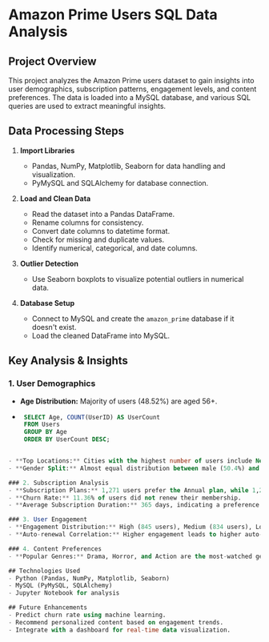 # Amazon Prime Users SQL Data Analysis

## Project Overview
This project analyzes the Amazon Prime users dataset to gain insights into user demographics, subscription patterns, engagement levels, and content preferences. The data is loaded into a MySQL database, and various SQL queries are used to extract meaningful insights.

## Data Processing Steps
1. **Import Libraries**
   - Pandas, NumPy, Matplotlib, Seaborn for data handling and visualization.
   - PyMySQL and SQLAlchemy for database connection.

2. **Load and Clean Data**
   - Read the dataset into a Pandas DataFrame.
   - Rename columns for consistency.
   - Convert date columns to datetime format.
   - Check for missing and duplicate values.
   - Identify numerical, categorical, and date columns.

3. **Outlier Detection**
   - Use Seaborn boxplots to visualize potential outliers in numerical data.

4. **Database Setup**
   - Connect to MySQL and create the `amazon_prime` database if it doesn't exist.
   - Load the cleaned DataFrame into MySQL.

## Key Analysis & Insights
### 1. User Demographics
- **Age Distribution:** Majority of users (48.52%) are aged 56+.
- ```sql
   SELECT Age, COUNT(UserID) AS UserCount 
   FROM Users 
   GROUP BY Age 
   ORDER BY UserCount DESC;
```sql

- **Top Locations:** Cities with the highest number of users include New Jennifer, East Robert, and Johnsonside.
- **Gender Split:** Almost equal distribution between male (50.4%) and female (49.6%) users.

### 2. Subscription Analysis
- **Subscription Plans:** 1,271 users prefer the Annual plan, while 1,229 choose Monthly.
- **Churn Rate:** 11.36% of users did not renew their membership.
- **Average Subscription Duration:** 365 days, indicating a preference for annual plans.

### 3. User Engagement
- **Engagement Distribution:** High (845 users), Medium (834 users), Low (821 users).
- **Auto-renewal Correlation:** Higher engagement leads to higher auto-renewal rates.

### 4. Content Preferences
- **Popular Genres:** Drama, Horror, and Action are the most-watched genres for Annual subscribers.

## Technologies Used
- Python (Pandas, NumPy, Matplotlib, Seaborn)
- MySQL (PyMySQL, SQLAlchemy)
- Jupyter Notebook for analysis

## Future Enhancements
- Predict churn rate using machine learning.
- Recommend personalized content based on engagement trends.
- Integrate with a dashboard for real-time data visualization.

